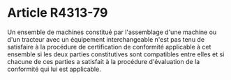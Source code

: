 # Article R4313-79

Un ensemble de machines constitué par l'assemblage d'une machine ou d'un tracteur avec un équipement interchangeable n'est pas tenu de satisfaire à la procédure de certification de conformité applicable à cet ensemble si les deux parties constitutives sont compatibles entre elles et si chacune de ces parties a satisfait à la procédure d'évaluation de la conformité qui lui est applicable.